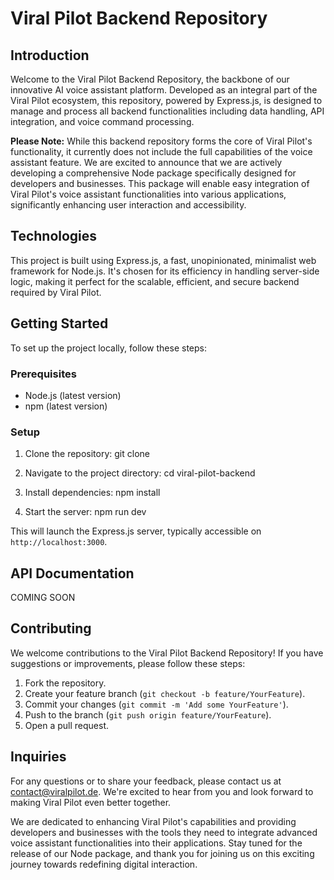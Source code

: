 # Viral Pilot Backend Repository

## Introduction

Welcome to the Viral Pilot Backend Repository, the backbone of our innovative AI voice assistant platform. Developed as an integral part of the Viral Pilot ecosystem, this repository, powered by Express.js, is designed to manage and process all backend functionalities including data handling, API integration, and voice command processing.

**Please Note:** While this backend repository forms the core of Viral Pilot's functionality, it currently does not include the full capabilities of the voice assistant feature. We are excited to announce that we are actively developing a comprehensive Node package specifically designed for developers and businesses. This package will enable easy integration of Viral Pilot's voice assistant functionalities into various applications, significantly enhancing user interaction and accessibility.

## Technologies

This project is built using Express.js, a fast, unopinionated, minimalist web framework for Node.js. It's chosen for its efficiency in handling server-side logic, making it perfect for the scalable, efficient, and secure backend required by Viral Pilot.

## Getting Started

To set up the project locally, follow these steps:

### Prerequisites

- Node.js (latest version)
- npm (latest version)

### Setup

1. Clone the repository:
git clone 


2. Navigate to the project directory:
cd viral-pilot-backend


3. Install dependencies:
npm install


4. Start the server:
npm run dev


This will launch the Express.js server, typically accessible on `http://localhost:3000`.

## API Documentation

COMING SOON

## Contributing

We welcome contributions to the Viral Pilot Backend Repository! If you have suggestions or improvements, please follow these steps:

1. Fork the repository.
2. Create your feature branch (`git checkout -b feature/YourFeature`).
3. Commit your changes (`git commit -m 'Add some YourFeature'`).
4. Push to the branch (`git push origin feature/YourFeature`).
5. Open a pull request.

## Inquiries

For any questions or to share your feedback, please contact us at [contact@viralpilot.de](mailto:contact@viralpilot.de). We're excited to hear from you and look forward to making Viral Pilot even better together.


We are dedicated to enhancing Viral Pilot's capabilities and providing developers and businesses with the tools they need to integrate advanced voice assistant functionalities into their applications. Stay tuned for the release of our Node package, and thank you for joining us on this exciting journey towards redefining digital interaction.
